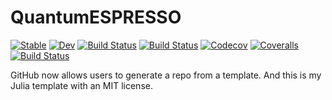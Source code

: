 # QuantumESPRESSO

[![Stable](https://img.shields.io/badge/docs-stable-blue.svg)](https://MineralsCloud.github.io/QuantumESPRESSO.jl/stable)
[![Dev](https://img.shields.io/badge/docs-dev-blue.svg)](https://MineralsCloud.github.io/QuantumESPRESSO.jl/dev)
[![Build Status](https://travis-ci.com/MineralsCloud/QuantumESPRESSO.jl.svg?branch=master)](https://travis-ci.com/MineralsCloud/QuantumESPRESSO.jl)
[![Build Status](https://ci.appveyor.com/api/projects/status/github/MineralsCloud/QuantumESPRESSO.jl?svg=true)](https://ci.appveyor.com/project/MineralsCloud/QuantumESPRESSO-jl)
[![Codecov](https://codecov.io/gh/MineralsCloud/QuantumESPRESSO.jl/branch/master/graph/badge.svg)](https://codecov.io/gh/MineralsCloud/QuantumESPRESSO.jl)
[![Coveralls](https://coveralls.io/repos/github/MineralsCloud/QuantumESPRESSO.jl/badge.svg?branch=master)](https://coveralls.io/github/MineralsCloud/QuantumESPRESSO.jl?branch=master)
[![Build Status](https://api.cirrus-ci.com/github/MineralsCloud/QuantumESPRESSO.jl.svg)](https://cirrus-ci.com/github/MineralsCloud/QuantumESPRESSO.jl)

GitHub now allows users to generate a repo from a template. And this is my Julia template with an MIT license.

